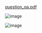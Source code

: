 [question_qa.pdf](https://github.com/user-attachments/files/18140524/question_qa.pdf)

![image](https://github.com/user-attachments/assets/149b2a4c-d533-4fc6-94ce-b5b3c547a462)

![image](https://github.com/user-attachments/assets/30ab2ee7-2ea4-4165-bc24-db5119e8e001)

